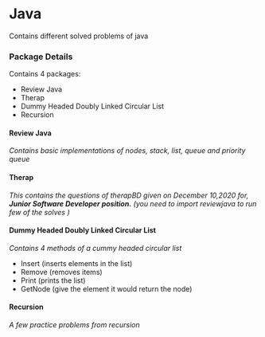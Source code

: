 # Java
Contains different solved problems of java

### Package Details

Contains 4 packages:
- Review Java
- Therap
- Dummy Headed Doubly Linked Circular List
- Recursion

#### Review Java

*Contains basic implementations of nodes, stack, list, queue and priority queue*

#### Therap

*This contains the questions of therapBD given on December 10,2020 for, **Junior Software Developer position.** (you need to import reviewjava to run few of the solves )*

#### Dummy Headed Doubly Linked Circular List

*Contains 4 methods of a cummy headed circular list*
- Insert (inserts elements in the list)
- Remove (removes items)
- Print (prints the list)
- GetNode (give the element it would return the node)

#### Recursion
*A few practice problems from recursion*

